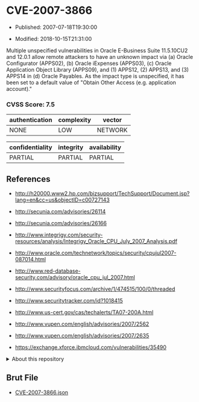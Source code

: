 # CVE-2007-3866

- Published: 2007-07-18T19:30:00

- Modified: 2018-10-15T21:31:00

Multiple unspecified vulnerabilities in Oracle E-Business Suite 11.5.10CU2 and 12.0.1 allow remote attackers to have an unknown impact via (a) Oracle Configurator (APPS02), (b) Oracle iExpenses (APPS03), (c) Oracle Application Object Library (APPS09), and (1) APPS12, (2) APPS13, and (3) APPS14 in (d) Oracle Payables. As the impact type is unspecified, it has been set to a default value of "Obtain Other Access (e.g. application account)."

### CVSS Score: **7.5**

| authentication | complexity | vector |
| --- | --- | --- |
| NONE | LOW | NETWORK |

| confidentiality | integrity | availability |
| --- | --- | --- |
| PARTIAL | PARTIAL | PARTIAL |

## References

* http://h20000.www2.hp.com/bizsupport/TechSupport/Document.jsp?lang=en&cc=us&objectID=c00727143

* http://secunia.com/advisories/26114

* http://secunia.com/advisories/26166

* http://www.integrigy.com/security-resources/analysis/Integrigy_Oracle_CPU_July_2007_Analysis.pdf

* http://www.oracle.com/technetwork/topics/security/cpujul2007-087014.html

* http://www.red-database-security.com/advisory/oracle_cpu_jul_2007.html

* http://www.securityfocus.com/archive/1/474515/100/0/threaded

* http://www.securitytracker.com/id?1018415

* http://www.us-cert.gov/cas/techalerts/TA07-200A.html

* http://www.vupen.com/english/advisories/2007/2562

* http://www.vupen.com/english/advisories/2007/2635

* https://exchange.xforce.ibmcloud.com/vulnerabilities/35490

<details>
<summary>About this repository</summary> 

  This repository is part of the project [Live Hack CVE](https://github.com/Live-Hack-CVE). Main website can be found [www.live-hack.org](https://www.live-hack.org) 
  
  Made by [Sn0wAlice](https://github.com/Sn0wAlice) for the people that care about security and need to have a feed of the latest CVEs. Hope you enjoy it, don't forget to star the repo and follow me on [Twitter](https://twitter.com/Sn0wAlice) and [Github](https://github.com/Sn0wAlice). And that is my [personnal website](https://www.alice-snow.me/)

  - [Home Page](https://github.com/Live-Hack-CVE)
  - [Framework](https://github.com/Live-Hack-CVE/cve-framework)
  - [CVE database](https://github.com/Live-Hack-CVE/full_database)
  - [Changelog](https://github.com/Live-Hack-CVE/Changelog)
</details>

## Brut File

* [CVE-2007-3866.json](https://raw.githubusercontent.com/Live-Hack-CVE/full_database/main/cves/2007/CVE-2007-3866.json)

